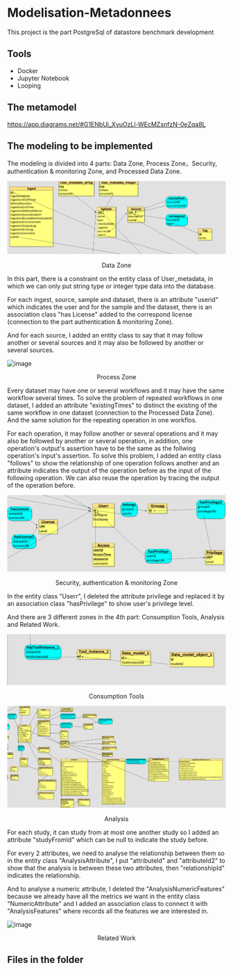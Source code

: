 # Modelisation-Metadonnees
This project is the part PostgreSql of datastore benchmark development


## Tools
- Docker
- Jupyter Notebook
- Looping

## The metamodel
https://app.diagrams.net/#G1ENbUi_XvuOzLl-WEcMZsnfzN-0eZqa8L

## The modeling to be implemented
The modeling is divided into 4 parts: Data Zone, Process Zone，Security, authentication & monitoring Zone, and Processed Data Zone.

![image](images/Data%20Zone.png)
<p align="center">Data Zone</p>

In this part, there is a constraint on the entity class of User_metadata, in which we can only put string type or integer type data into the database.

For each ingest, source, sample and dataset, there is an attribute "userid" which indicates the user and for the sample and the dataset, there is an association class "has License" added to the correspond license (connection to the part authentication & monitoring Zone).

And for each source, I added an entity class to say that it may follow another or several sources and it may also be followed by another or several sources.

![image](images/Process%20Zone%20.png)
<p align="center">Process Zone</p>

Every dataset may have one or several workflows and it may have the same workflow several times. To solve the problem of repeated workflows in one dataset, I added an attribute "existingTimes" to distinct the existing of the same workflow in one dataset (connection to the Processed Data Zone).
And the same solution for the repeating operation in one workflos.

For each operation, it may follow another or several operations and it may also be followed by another or several operation, in addition, one operation's output's assertion have to be the same as the follwing operation's input's assertion. To solve this problem, I added an entity class "follows" to show the relationship of one operation follows another and an attribute indicates the output of the operation before as the input of the following operation. We can also reuse the operation by tracing the output of the operation before.

![image](images/Security,%20authentication%20&%20monitoring%20Zone.png)
<p align="center">Security, authentication & monitoring Zone</p>

In the entity class "Userr", I deleted the attribute privilege and replaced it by an association class "hasPrivilege" to show user's privilege level.

And there are 3 different zones in the 4th part: Consumption Tools, Analysis and Related Work.

![image](images/Consumption%20Tools.png)
<p align="center">Consumption Tools</p>

![image](images/Analysis.png)
<p align="center">Analysis</p>

For each study, it can study from at most one another study so I added an attribute "studyFromId" which can be null to indicate the study before.

For every 2 attributes, we need to analyse the relationship between them so in the entity class "AnalysisAttribute", I put "attributeId" and "attributeId2" to show that the analysis is between these two attributes, then "relationshipId" indicates the relationship.

And to analyse a numeric attribute, I deleted the "AnalysisNumericFeatures" because we already have all the metrics we want in the entity class "NumericAttribute" and I added an association class to connect it with "AnalysisFeatures" where records all the features we are interested in.

![image](images/Related%20Work%20.png)
<p align="center">Related Work</p>

## Files in the folder
